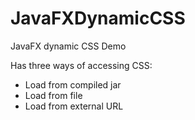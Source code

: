 JavaFXDynamicCSS
================

JavaFX dynamic CSS Demo

Has three ways of accessing CSS:
* Load from compiled jar
* Load from file
* Load from external URL

